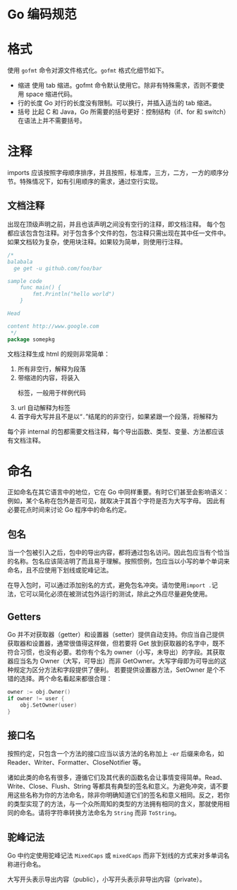 # Go 编码规范

# 格式

使用 `gofmt` 命令对源文件格式化。`gofmt` 格式化细节如下。

- 缩进
  使用 tab 缩进。gofmt 命令默认使用它。除非有特殊需求，否则不要使用 space 缩进代码。
- 行的长度
  Go 对行的长度没有限制。可以换行，并插入适当的 tab 缩进。
- 括号
  比起 C 和 Java，Go 所需要的括号更好：控制结构（if、for 和 switch）在语法上并不需要括号。

# 注释

imports 应该按照字母顺序排序，并且按照，标准库，三方，二方，一方的顺序分节。特殊情况下，如有引用顺序的需求，通过空行实现。

## 文档注释

出现在顶级声明之前，并且也该声明之间没有空行的注释，即文档注释。
每个包都应该包含包注释。对于包含多个文件的包，包注释只需出现在其中任一文件中。
如果文档较为复杂，使用块注释。如果较为简单，则使用行注释。

```go
/*
balabala
  ge get -u github.com/foo/bar

sample code
	func main() {
		fmt.Println("hello world")
	}

Head

content http://www.google.com
 */
package somepkg
```

文档注释生成 html 的规则非常简单：

1. 所有非空行，解释为段落
2. 带缩进的内容，将装入<pre>标签，一般用于样例代码
3. url 自动解释为<a>标签
4. 首字母大写并且不是以“`.`”结尾的的非空行，如果紧跟一个段落，将解释为<head>

每个非 internal 的包都需要文档注释，每个导出函数、类型、变量、方法都应该有文档注释。

# 命名

正如命名在其它语言中的地位，它在 Go 中同样重要。有时它们甚至会影响语义：例如，某个名称在包外是否可见，就取决于其首个字符是否为大写字母。 因此有必要花点时间来讨论 Go 程序中的命名约定。

## 包名

当一个包被引入之后，包中的导出内容，都将通过包名访问。因此包应当有个恰当的名称。包名应该简洁明了而且易于理解。按照惯例，包应当以小写的单个单词来命名，且不应使用下划线或驼峰记法。

在导入包时，可以通过添加别名的方式，避免包名冲突。请勿使用`import .`记法，它可以简化必须在被测试包外运行的测试，除此之外应尽量避免使用。

## Getters

Go 并不对获取器（getter）和设置器（setter）提供自动支持。你应当自己提供获取器和设置器，通常很值得这样做，但若要将 Get 放到获取器的名字中，既不符合习惯，也没有必要。若你有个名为 owner（小写，未导出）的字段。其获取器应当名为 Owner（大写，可导出）而非 GetOwner。大写字母即为可导出的这种规定为区分方法和字段提供了便利。 若要提供设置器方法，SetOwner 是个不错的选择。两个命名看起来都很合理：

```go
owner := obj.Owner()
if owner != user {
    obj.SetOwner(user)
}
```

## 接口名

按照约定，只包含一个方法的接口应当以该方法的名称加上 `-er` 后缀来命名，如 Reader、Writer、Formatter、CloseNotifier 等。

诸如此类的命名有很多，遵循它们及其代表的函数名会让事情变得简单。Read、Write、Close、Flush、String 等都具有典型的签名和意义。为避免冲突，请不要用这些名称为你的方法命名，除非你明确知道它们的签名和意义相同。反之，若你的类型实现了的方法，与一个众所周知的类型的方法拥有相同的含义，那就使用相同的命名。请将字符串转换方法命名为 `String` 而非 `ToString`。

## 驼峰记法

Go 中约定使用驼峰记法 `MixedCaps` 或 `mixedCaps` 而非下划线的方式来对多单词名称进行命名。

大写开头表示导出内容（public），小写开头表示非导出内容（private）。

